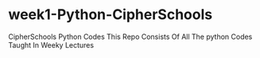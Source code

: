 # week1-Python-CipherSchools
CipherSchools Python Codes
This Repo Consists Of All The python Codes Taught In Weeky Lectures
